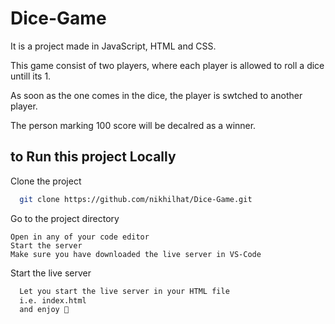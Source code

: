 
# Dice-Game

It is a project made in JavaScript, HTML and CSS.

This game consist of two players, where each player is allowed to roll a dice untill its 1.

As soon as the one comes in the dice, the player is swtched to another player.

The person marking 100 score will be decalred as a winner. 


## to Run this project Locally

Clone the project

```bash
  git clone https://github.com/nikhilhat/Dice-Game.git
```

Go to the project directory

```
Open in any of your code editor
Start the server
Make sure you have downloaded the live server in VS-Code
```

Start the live server

```bash
  Let you start the live server in your HTML file 
  i.e. index.html
  and enjoy 💫

```

